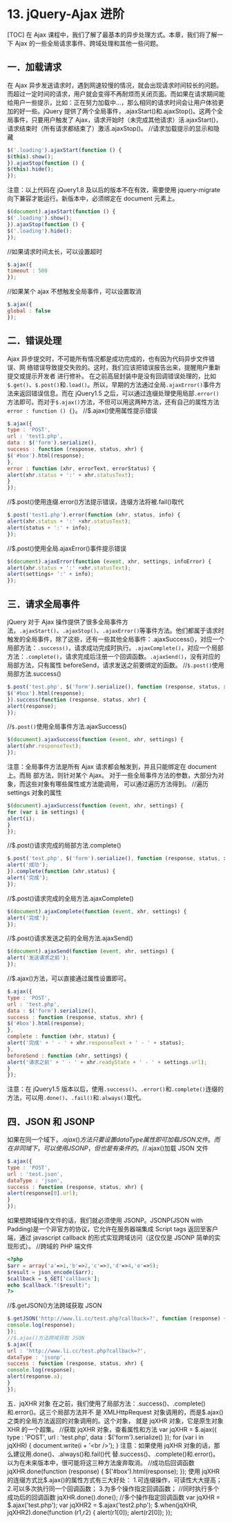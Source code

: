 # 13. jQuery-Ajax 进阶
[TOC]
在 Ajax 课程中，我们了解了最基本的异步处理方式。本章，我们将了解一下 Ajax 的一些全局请求事件、跨域处理和其他一些问题。

## 一．加载请求
在 Ajax 异步发送请求时，遇到网速较慢的情况，就会出现请求时间较长的问题。而超过一定时间的请求，用户就会变得不再耐烦而关闭页面。而如果在请求期间能给用户一些提示，比如：正在努力加载中...，那么相同的请求时间会让用户体验更加的好一些。jQuery 提供了两个全局事件，.ajaxStart()和.ajaxStop()。这两个全局事件，只要用户触发了 Ajax，请求开始时（未完成其他请求）活.ajaxStart()，请求结束时（所有请求都结束了）激活.ajaxStop()。
//请求加载提示的显示和隐藏
```javascript
$('.loading').ajaxStart(function () {
$(this).show();
}).ajaxStop(function () {
$(this).hide();
});
```
注意：以上代码在 jQuery1.8 及以后的版本不在有效，需要使用 jquery-migrate 向下兼容才能运行。新版本中，必须绑定在 document 元素上。
```javascript
$(document).ajaxStart(function () {
$('.loading').show();
}).ajaxStop(function () {
$('.loading').hide();
});
```
//如果请求时间太长，可以设置超时
```javascript
$.ajax({
timeout : 500
});
```
//如果某个 ajax 不想触发全局事件，可以设置取消
```javascript
$.ajax({
global : false
});
```
## 二．错误处理
Ajax 异步提交时，不可能所有情况都是成功完成的，也有因为代码异步文件错误、网
络错误导致提交失败的。这时，我们应该把错误报告出来，提醒用户重新提交或提示开发者
进行修补。
在之前高层封装中是没有回调错误处理的，比如`$.get()`、`$.post()`和`.load()`。所以，早期的方法通过全局`.ajaxError()`事件方法来返回错误信息。而在 jQuery1.5 之后，可以通过连缀处理使用局部`.error()`方法即可。而对于`$.ajax()`方法，不但可以用这两种方法，还有自己的属性方法 `error : function () {}`。
//$.ajax()使用属性提示错误
```javascript
$.ajax({
type : 'POST',
url : 'test1.php',
data : $('form').serialize(),
success : function (response, status, xhr) {
$('#box').html(response);
},
error : function (xhr, errorText, errorStatus) {
alert(xhr.status + ':' + xhr.statusText);
}
});
```
//$.post()使用连缀.error()方法提示错误，连缀方法将被.fail()取代
```javascript
$.post('test1.php').error(function (xhr, status, info) {
alert(xhr.status + ':' +xhr.statusText);
alert(status + ':' + info);
});
```
//$.post()使用全局.ajaxError()事件提示错误
```javascript
$(document).ajaxError(function (event, xhr, settings, infoError) {
alert(xhr.status + ':' +xhr.statusText);
alert(settings+ ':' + info);
});
```
## 三．请求全局事件
jQuery 对于 Ajax 操作提供了很多全局事件方法，`.ajaxStart()`、`.ajaxStop()`、`.ajaxError()`等事件方法。他们都属于请求时触发的全局事件，除了这些，还有一些其他全局事件：.ajaxSuccess()，对应一个局部方法：`.success()`，请求成功完成时执行。`.ajaxComplete()`，对应一个局部方法：`.complete()`，请求完成后注册一个回调函数。`.ajaxSend()`，没有对应的局部方法，只有属性 beforeSend，请求发送之前要绑定的函数。
//`$.post()`使用局部方法.success()
```javascript
$.post('test.php', $('form').serialize(), function (response, status, xhr) {
$('#box').html(response);
}).success(function (response, status, xhr) {
alert(response);
});
```
//`$.post()`使用全局事件方法.ajaxSuccess()
```javascript
$(document).ajaxSuccess(function (event, xhr, settings) {
alert(xhr.responseText);
});
```
注意：全局事件方法是所有 Ajax 请求都会触发到，并且只能绑定在 document 上。而局
部方法，则针对某个 Ajax。
对于一些全局事件方法的参数，大部分为对象，而这些对象有哪些属性或方法能调用，
可以通过遍历方法得到。
//遍历 settings 对象的属性
```javascript
$(document).ajaxSuccess(function (event, xhr, settings) {
for (var i in settings) {
alert(i);
}
});
```
//$.post()请求完成的局部方法.complete()
```javascript
$.post('test.php', $('form').serialize(), function (response, status, xhr) {
alert('成功');
}).complete(function (xhr,status) {
alert('完成');
});
```
//$.post()请求完成的全局方法.ajaxComplete()
```javascript
$(document).ajaxComplete(function (event, xhr, settings) {
alert('完成');
});
```
//$.post()请求发送之前的全局方法.ajaxSend()
```javascript
$(document).ajaxSend(function (event, xhr, settings) {
alert('发送请求之前');
});
```
//$.ajax()方法，可以直接通过属性设置即可。
```javascript
$.ajax({
type : 'POST',
url : 'test.php',
data : $('form').serialize(),
success : function (response, status, xhr) {
$('#box').html(response);
},
complete : function (xhr, status) {
alert('完成' + ' - ' + xhr.responseText + ' - ' + status);
},
beforeSend : function (xhr, settings) {
alert('请求之前' + ' - ' + xhr.readyState + ' - ' + settings.url);
}
});
```
注意：在 jQuery1.5 版本以后，使用`.success()`、`.error()`和`.complete()`连缀的方法，可以用`.done()`、`.fail()`和`.always()`取代。

## 四．JSON 和 JSONP
如果在同一个域下，$.ajax()方法只要设置 dataType 属性即可加载 JSON 文件。而在非同域下，可以使用 JSONP，但也是有条件的。
//$.ajax()加载 JSON 文件
```javascript
$.ajax({
type : 'POST',
url : 'test.json',
dataType : 'json',
success : function (response, status, xhr) {
alert(response[0].url);
}
});
```
如果想跨域操作文件的话，我们就必须使用 JSONP。JSONP(JSON with Padding)是一个非官方的协议，它允许在服务器端集成 Script tags 返回至客户端，通过 javascript callback 的形式实现跨域访问（这仅仅是 JSONP 简单的实现形式）。
//跨域的 PHP 端文件
```php
<?php
$arr = array('a'=>1,'b'=>2,'c'=>3,'d'=>4,'e'=>5);
$result = json_encode($arr);
$callback = $_GET['callback'];
echo $callback."($result)";
?>
```
//$.getJSON()方法跨域获取 JSON
```javascript
$.getJSON('http://www.li.cc/test.php?callback=?', function (response) {
console.log(response);
});
//$.ajax()方法跨域获取 JSON
$.ajax({
url : 'http://www.li.cc/test.php?callback=?',
dataType : 'jsonp',
success : function (response, status, xhr) {
console.log(response);
alert(response.a);
}
});
```
五．jqXHR 对象
在之前，我们使用了局部方法：.success()、.complete()和.error()。这三个局部方法并不
是 XMLHttpRequest 对象调用的，而是$.ajax()之类的全局方法返回的对象调用的。这个对象，
就是 jqXHR 对象，它是原生对象 XHR 的一个超集。
//获取 jqXHR 对象，查看属性和方法
var jqXHR = $.ajax({
type : 'POST',
url : 'test.php',
data : $('form').serialize()
});
for (var i in jqXHR) {
document.write(i + '<br />');
}
注意：如果使用 jqXHR 对象的话，那么建议用.done()、.always()和.fail()代
替.success()、.complete()和.error()。以为在未来版本中，很可能将这三种方法废弃取消。
//成功后回调函数
jqXHR.done(function (response) {
$('#box').html(response);
});
使用 jqXHR 的连缀方式比$.ajax()的属性方式有三大好处：
1.可连缀操作，可读性大大提高；
2.可以多次执行同一个回调函数；
3.为多个操作指定回调函数；
//同时执行多个成功后的回调函数
jqXHR.done().done();
//多个操作指定回调函数
var jqXHR = $.ajax('test.php');
var jqXHR2 = $.ajax('test2.php');
$.when(jqXHR, jqXHR2).done(function (r1,r2) {
alert(r1[0]);
alert(r2[0]);
});